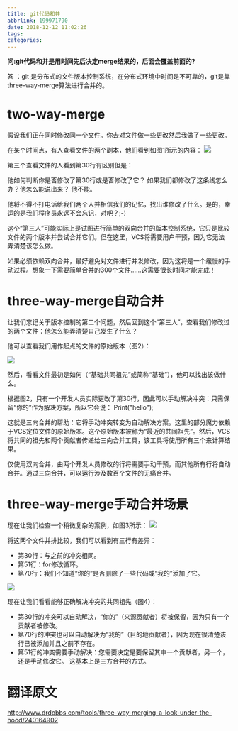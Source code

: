 ```yaml
---
title: git代码和并
abbrlink: 199971790
date: 2018-12-12 11:02:26
tags:
categories:
---
```


**问:git代码和并是用时间先后决定merge结果的，后面会覆盖前面的?**

答 ：git 是分布式的文件版本控制系统，在分布式环境中时间是不可靠的，git是靠three-way-merge算法进行合并的。

# two-way-merge
假设我们正在同时修改同一个文件。你去对文件做一些更改然后我做了一些更改。

在某个时间点，有人查看文件的两个副本，他们看到如图1所示的内容：
![](http://twimgs.com/ddj/images/article/2013/1213/Merge1.gif)

第三个查看文件的人看到第30行有区别但是：

他如何判断你是否修改了第30行或是否修改了它？
如果我们都修改了这条线怎么办？他怎么能说出来？
他不能。

他将不得不打电话给我们两个人并相信我们的记忆，找出谁修改了什么。是的，幸运的是我们程序员永远不会忘记，对吧？;-)

这个“第三人”可能实际上是试图进行简单的双向合并的版本控制系统，它只是比较文件的两个版本并尝试合并它们。但在这里，VCS将需要用户干预，因为它无法弄清楚该怎么做。

如果必须依赖双向合并，最好避免对文件进行并发修改，因为这将是一个缓慢的手动过程。想象一下需要简单合并的300个文件......这需要很长时间才能完成！

# three-way-merge自动合并

让我们忘记关于版本控制的第二个问题，然后回到这个“第三人”，查看我们修改过的两个文件：他怎么能弄清楚自己发生了什么？

他可以查看我们用作起点的文件的原始版本（图2）：

![](http://twimgs.com/ddj/images/article/2013/1213/Merge2.gif)

然后，看看文件最初是如何（“基础共同祖先”或简称“基础”），他可以找出该做什么。

根据图2，只有一个开发人员实际更改了第30行，因此可以手动解决冲突：只需保留“你的”作为解决方案，所以它会说： Print("hello");

这就是三向合并的帮助：它将手动冲突转变为自动解决方案。这里的部分魔力依赖于VCS定位文件的原始版本。这个原始版本被称为“最近的共同祖先”。然后，VCS将共同的祖先和两个贡献者传递给三向合并工具，该工具将使用所有三个来计算结果。

仅使用双向合并，由两个开发人员修改的行将需要手动干预，而其他所有行将自动合并。通过三向合并，可以运行涉及数百个文件的无痛合并。


# three-way-merge手动合并场景

现在让我们检查一个稍微复杂的案例，如图3所示：
![](http://twimgs.com/ddj/images/article/2013/1213/Merge3.gif)

将这两个文件并排比较，我们可以看到有三行有差异：

- 第30行：与之前的冲突相同。
- 第51行：for修改循环。
- 第70行：我们不知道“你的”是否删除了一些代码或“我的”添加了它。


![](http://twimgs.com/ddj/images/article/2013/1213/Merge4.gif)

现在让我们看看能够正确解决冲突的共同祖先（图4）：

- 第30行的冲突可以自动解决，“你的”（来源贡献者）将被保留，因为只有一个贡献者被修改。
- 第70行的冲突也可以自动解决为“我的”（目的地贡献者），因为现在很清楚该行已被添加并且之前不存在。
- 第51行的冲突需要手动解决：您需要决定是要保留其中一个贡献者，另一个，还是手动修改它。
这基本上是三方合并的方式。

# 翻译原文
http://www.drdobbs.com/tools/three-way-merging-a-look-under-the-hood/240164902